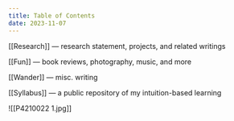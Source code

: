 ```yaml
---
title: Table of Contents
date: 2023-11-07
---
```

[[Research]] — research statement, projects, and related writings

[[Fun]] — book reviews, photography, music, and more

[[Wander]] — misc. writing

[[Syllabus]] — a public repository of my intuition-based learning

![[P4210022 1.jpg]]